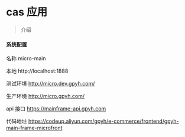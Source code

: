 # cas 应用

>介绍 

#### 系统配置

名称      micro-main

本地       http://localhost:1888

测试环境    http://micro.dev.gpyh.com/

生产环境    http://micro.gpyh.com/

api 接口  https://mainframe-api.gpyh.com

代码地址  https://codeup.aliyun.com/gpyh/e-commerce/frontend/gpyh-main-frame-microfront